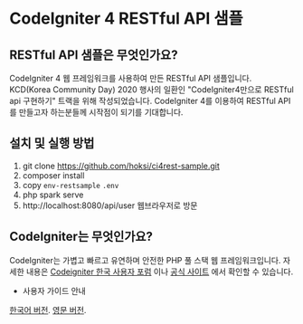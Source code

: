 # CodeIgniter 4 RESTful API 샘플

## RESTful API 샘플은 무엇인가요?

CodeIgniter 4 웹 프레임워크를 사용하여 만든 RESTful API 샘플입니다.
KCD(Korea Community Day) 2020 행사의 일환인 "CodeIgniter4만으로 RESTful api 구현하기" 트랙을 위해 작성되었습니다.
CodeIgniter 4를 이용하여 RESTful API를 만들고자 하는분들께 시작점이 되기를 기대합니다.

## 설치 및 실행 방법

1. git clone https://github.com/hoksi/ci4rest-sample.git
2. composer install
3. copy `env-restsample` `.env`
4. php spark serve
5. http://localhost:8080/api/user 웹브라우저로 방문


## CodeIgniter는 무엇인가요?

CodeIgniter는 가볍고 빠르고 유연하며 안전한 PHP 풀 스택 웹 프레임워크입니다.
자세한 내용은 [Codeigniter 한국 사용자 포럼](https://www.cikorea.net/) 이나 [공식 사이트](http://codeigniter.com) 에서 확인할 수 있습니다.

* 사용자 가이드 안내

[한국어 버전](http://ci4doc.cikorea.net/). 
[영문 버전](https://codeigniter4.github.io/userguide/). 



